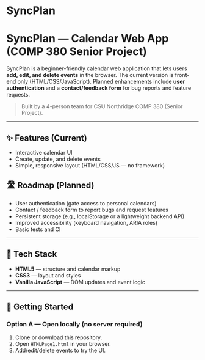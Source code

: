 # SyncPlan
# SyncPlan — Calendar Web App (COMP 380 Senior Project)

SyncPlan is a beginner-friendly calendar web application that lets users **add, edit, and delete events** in the browser. The current version is front-end only (HTML/CSS/JavaScript). Planned enhancements include **user authentication** and a **contact/feedback form** for bug reports and feature requests.

> Built by a 4-person team for CSU Northridge COMP 380 (Senior Project).

---

## ✨ Features (Current)

- Interactive calendar UI
- Create, update, and delete events
- Simple, responsive layout (HTML/CSS/JS — no framework)

## 🛣️ Roadmap (Planned)

- User authentication (gate access to personal calendars)
- Contact / feedback form to report bugs and request features
- Persistent storage (e.g., localStorage or a lightweight backend API)
- Improved accessibility (keyboard navigation, ARIA roles)
- Basic tests and CI

---

## 🧰 Tech Stack

- **HTML5** — structure and calendar markup  
- **CSS3** — layout and styles  
- **Vanilla JavaScript** — DOM updates and event logic

---

## 🚀 Getting Started

### Option A — Open locally (no server required)
1. Clone or download this repository.
2. Open `HTMLPage1.html` in your browser.
3. Add/edit/delete events to try the UI.
